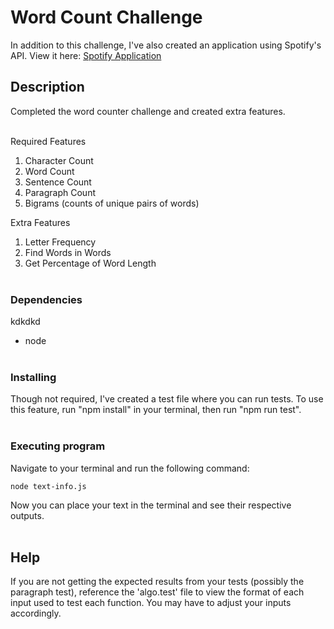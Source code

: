 # Word Count Challenge

In addition to this challenge, I've also created an application using Spotify's API. View it here: [Spotify Application](https://github.com/tyholdren/Spotify-App)

## Description

Completed the word counter challenge and created extra features.<br><br>

Required Features

1. Character Count
2. Word Count
3. Sentence Count
4. Paragraph Count
5. Bigrams (counts of unique pairs of words)

Extra Features

1. Letter Frequency
2. Find Words in Words
3. Get Percentage of Word Length<br><br>

### Dependencies

kdkdkd

- node <br><br>

### Installing

Though not required, I've created a test file where you can run tests. To use this feature, run "npm install" in your terminal, then run "npm run test".<br><br>

### Executing program

Navigate to your terminal and run the following command:

```
node text-info.js
```

Now you can place your text in the terminal and see their respective outputs.<br><br>

## Help

If you are not getting the expected results from your tests (possibly the paragraph test), reference the 'algo.test' file to view the format of each input used to test each function. You may have to adjust your inputs accordingly.

